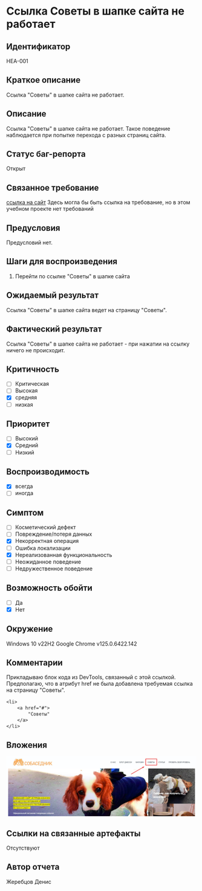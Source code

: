 # Ссылка Советы в шапке сайта не работает

## Идентификатор
HEA-001

## Краткое описание
Ссылка "Советы" в шапке сайта не работает.

## Описание
Ссылка "Советы" в шапке сайта не работает. Такое поведение наблюдается при попытке перехода с разных страниц сайта.

## Статус баг-репорта
Открыт

## Связанное требование

[ссылка на сайт](https://guru.qahacking.ru/)
Здесь могла бы быть ссылка на требование, но в этом учебном проекте нет требований

## Предусловия
Предусловий нет.

## Шаги для воспроизведения

1. Перейти по ссылке "Советы" в шапке сайта

## Ожидаемый результат

Ссылка "Советы" в шапке сайта ведет на страницу "Советы".

## Фактический результат

Ссылка "Советы" в шапке сайта не работает - при нажатии на ссылку ничего не происходит.

## Критичность
- [ ] Критическая
- [ ] Высокая
- [x] средняя
- [ ] низкая

## Приоритет
- [ ] Высокий
- [x] Средний 
- [ ] Низкий

## Воспроизводимость
- [x] всегда 
- [ ] иногда

## Симптом 
- [ ] Косметический дефект
- [ ] Повреждение/потеря данных
- [x] Некорректная операция
- [ ] Ошибка локализации
- [x] Нереализованная функциональность
- [ ] Неожиданное поведение
- [ ] Недружественное поведение

## Возможность обойти 
- [ ] Да 
- [x] Нет

## Окружение
Windows 10 v22H2 
Google Chrome v125.0.6422.142

## Комментарии
Прикладываю блок кода из DevTools, связанный с этой ссылкой. Предполагаю, что в атрибут href не была добавлена требуемая ссылка на страницу "Советы".

```
<li>
	<a href="#">
		"Советы"
	</a>
</li>
```

## Вложения 
![скрин HEA-001](HEA-001.jpg)

## Ссылки на связанные артефакты
Отсутствуют

## Автор отчета
Жеребцов Денис
